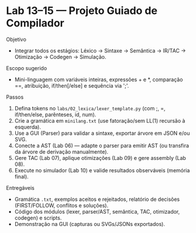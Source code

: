 # Lab 13–15 — Projeto Guiado de Compilador

Objetivo
- Integrar todos os estágios: Léxico → Sintaxe → Semântica → IR/TAC → Otimização → Codegen → Simulação.

Escopo sugerido
- Mini-linguagem com variáveis inteiras, expressões + e *, comparação ==, atribuição, if/then[/else] e sequência via ';'.

Passos
1) Defina tokens no `labs/02_lexica/lexer_template.py` (com ;, =, if/then/else, parênteses, id, num).
2) Crie a gramática em `minilang.txt` (use fatoração/sem LL(1) recursão à esquerda).
3) Use a GUI (Parser) para validar a sintaxe, exportar árvore em JSON e/ou SVG.
4) Conecte a AST (Lab 06) — adapte o parser para emitir AST (ou transfira da árvore de derivação manualmente).
5) Gere TAC (Lab 07), aplique otimizações (Lab 09) e gere assembly (Lab 08).
6) Execute no simulador (Lab 10) e valide resultados observáveis (memória final).

Entregáveis
- Gramática `.txt`, exemplos aceitos e rejeitados, relatório de decisões (FIRST/FOLLOW, conflitos e soluções).
- Código dos módulos (lexer, parser/AST, semântica, TAC, otimizador, codegen) e scripts.
- Demonstração na GUI (capturas ou SVGs/JSONs exportados).

